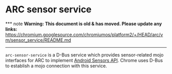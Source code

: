 # ARC sensor service

*** note
**Warning: This document is old & has moved.  Please update any links:**<br>
https://chromium.googlesource.com/chromiumos/platform2/+/HEAD/arc/vm/sensor_service/README.md
***

`arc-sensor-service` is a D-Bus service which provides sensor-related mojo interfaces for ARC to implement [Android Sensors API].
Chrome uses D-Bus to establish a mojo connection with this service.

[Android Sensors API]: https://developer.android.com/guide/topics/sensors/sensors_overview
